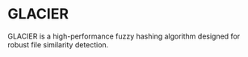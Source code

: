 # GLACIER
GLACIER is a high-performance fuzzy hashing algorithm designed for robust file similarity detection.
